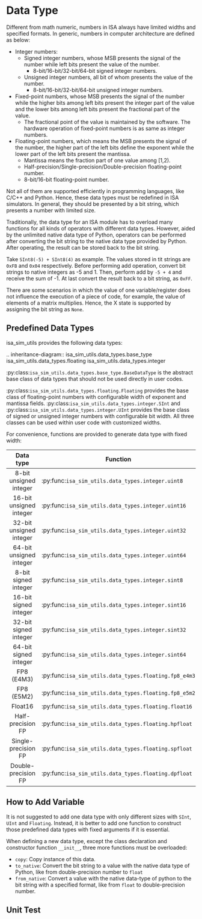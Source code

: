 
# Data Type

Different from math numeric, numbers in ISA always have limited widths and specified formats. In
generic, numbers in computer architecture are defined as below:

- Integer numbers:
  - Signed integer numbers, whose MSB presents the signal of the number while left bits present the
    value of the number.
    - 8-bit/16-bit/32-bit/64-bit signed integer numbers.
  - Unsigned integer numbers, all bit of whom presents the value of the number.
    - 8-bit/16-bit/32-bit/64-bit unsigned integer numbers.
- Fixed-point numbers, whose MSB presents the signal of the number while the higher bits among left 
  bits present the integer part of the value and the lower bits among left bits present the 
  fractional part of the value.
  - The fractional point of the value is maintained by the software. The hardware operation of
    fixed-point numbers is as same as integer numbers. 
- Floating-point numbers, which means the MSB presents the signal of the number, the higher part of
  the left bits define the exponent while the lower part of the left bits present the mantissa.
  - Mantissa means the fraction part of one value among [1,2).
  - Half-precision/Single-precision/Double-precision floating-point number.
  - 8-bit/16-bit floating-point number.

Not all of them are supported efficiently in programming languages, like C/C++ and Python. Hence,
these data types must be redefined in ISA simulators. In general, they should be presented by a bit
string, which presents a number with limited size. 

Traditionally, the data type for an ISA module has to overload many functions for all kinds of 
operators with different data types. However, aided by the unlimited native data type of Python, 
operators can be performed after converting the bit string to the native data type provided by Python.
After operating, the result can be stored back to the bit string.

Take `SInt8(-5) + SInt8(4)` as example. The values stored in tit strings are `0xFB` and `0x04` 
respectively. Before performing add operation, convert bit strings to native integers as -5 and 1. 
Then, perform add by `-5 + 4` and receive the sum of -1. At last convert the result back to a bit
string, as `0xFF`.

There are some scenarios in which the value of one variable/register does not influence the 
execution of a piece of code, for example, the value of elements of a matrix multiplies. Hence, the 
X state is supported by assigning the bit string as `None`.

## Predefined Data Types

isa_sim_utils provides the following data types:

.. inheritance-diagram:: isa_sim_utils.data_types.base_type isa_sim_utils.data_types.floating isa_sim_utils.data_types.integer

:py:class:`isa_sim_utils.data_types.base_type.BaseDataType` is the abstract base class of data types
that should not be used directly in user codes.

:py:class:`isa_sim_utils.data_types.floating.Floating` provides the base class of floating-point
numbers with configurable width of exponent and mantissa fields.
:py:class:`isa_sim_utils.data_types.integer.SInt` and :py:class:`isa_sim_utils.data_types.integer.UInt`
provides the base class of signed or unsigned integer numbers with configurable bit width. All three
classes can be used within user code with customized widths.

For convenience, functions are provided to generate data type with fixed width:

| Data type | Function | Return value |
| :----: | ---- | ---- |
| 8-bit unsigned integer | :py:func:`isa_sim_utils.data_types.integer.uint8` | :py:class:`isa_sim_utils.data_types.integer.UInt` |
| 16-bit unsigned integer | :py:func:`isa_sim_utils.data_types.integer.uint16` | :py:class:`isa_sim_utils.data_types.integer.UInt` |
| 32-bit unsigned integer | :py:func:`isa_sim_utils.data_types.integer.uint32` | :py:class:`isa_sim_utils.data_types.integer.UInt` |
| 64-bit unsigned integer | :py:func:`isa_sim_utils.data_types.integer.uint64` | :py:class:`isa_sim_utils.data_types.integer.UInt` |
| 8-bit signed integer | :py:func:`isa_sim_utils.data_types.integer.sint8` | :py:class:`isa_sim_utils.data_types.integer.SInt` |
| 16-bit signed integer | :py:func:`isa_sim_utils.data_types.integer.sint16` | :py:class:`isa_sim_utils.data_types.integer.SInt` |
| 32-bit signed integer | :py:func:`isa_sim_utils.data_types.integer.sint32` | :py:class:`isa_sim_utils.data_types.integer.SInt` |
| 64-bit signed integer | :py:func:`isa_sim_utils.data_types.integer.sint64` | :py:class:`isa_sim_utils.data_types.integer.SInt` |
| FP8 (E4M3) | :py:func:`isa_sim_utils.data_types.floating.fp8_e4m3` | :py:class:`isa_sim_utils.data_types.floating.Floating` |
| FP8 (E5M2) | :py:func:`isa_sim_utils.data_types.floating.fp8_e5m2` | :py:class:`isa_sim_utils.data_types.floating.Floating` |
| Float16 | :py:func:`isa_sim_utils.data_types.floating.float16` | :py:class:`isa_sim_utils.data_types.floating.Floating` |
| Half-precision FP | :py:func:`isa_sim_utils.data_types.floating.hpfloat` | :py:class:`isa_sim_utils.data_types.floating.Floating` |
| Single-precision FP | :py:func:`isa_sim_utils.data_types.floating.spfloat` | :py:class:`isa_sim_utils.data_types.floating.Floating` |
| Double-precision FP | :py:func:`isa_sim_utils.data_types.floating.dpfloat` | :py:class:`isa_sim_utils.data_types.floating.Floating` |

## How to Add Variable

It is not suggested to add one data type with only different sizes with `SInt`, `UInt` and 
`Floating`. Instead, it is better to add one function to construct those predefined data types with
fixed arguments if it is essential.

When defining a new data type, except the class declaration and constructor function `__init__`, 
three more functions must be overloaded:

- `copy`: Copy instance of this data.
- `to_native`: Convert the bit string to a value with the native data type of Python, like from
  double-precision number to `float`
- `from_native`: Convert a value with the native data-type of python to the bit string with a
  specified format, like from `float` to double-precision number.

## Unit Test
